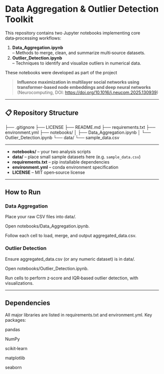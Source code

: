 # Data Aggregation & Outlier Detection Toolkit

This repository contains two Jupyter notebooks implementing core data‑processing workflows:

1. **Data_Aggregation.ipynb**  
   – Methods to merge, clean, and summarize multi‑source datasets.  
2. **Outlier_Detection.ipynb**  
   – Techniques to identify and visualize outliers in numerical data.

These notebooks were developed as part of the project  
> **Influence maximization in multilayer social networks using transformer‑based node embeddings and deep neural networks**  
> (Neurocomputing, DOI: https://doi.org/10.1016/j.neucom.2025.130939)

---

## 📋 Repository Structure

├── .gitignore
├── LICENSE
├── README.md
├── requirements.txt
├── environment.yml
├── notebooks/
│ ├── Data_Aggregation.ipynb
│ └── Outlier_Detection.ipynb
└── data/
└── sample_data.csv

---


- **notebooks/** – your two analysis scripts  
- **data/** – place small sample datasets here (e.g. `sample_data.csv`)  
- **requirements.txt** – pip installable dependencies  
- **environment.yml** – conda environment specification  
- **LICENSE** – MIT open‑source license  

---

## How to Run

### Data Aggregation

Place your raw CSV files into data/.

Open notebooks/Data_Aggregation.ipynb.

Follow each cell to load, merge, and output aggregated_data.csv.

### Outlier Detection

Ensure aggregated_data.csv (or any numeric dataset) is in data/.

Open notebooks/Outlier_Detection.ipynb.

Run cells to perform z‑score and IQR‑based outlier detection, with visualizations.

---

## Dependencies

All major libraries are listed in requirements.txt and environment.yml. Key packages:

pandas

NumPy

scikit‑learn

matplotlib

seaborn